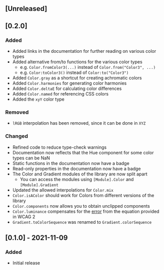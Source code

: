 ## [Unreleased]

## [0.2.0]
### Added
- Added links in the documentation for further reading on various color types
- Added alternative from/to functions for the various color types
    - e.g. `Color.fromColor3(...)` instead of `Color.from("Color3", ...)`
    - e.g. `Color:toColor3()` instead of `Color:to("Color3")`
- Added `Color.gray` as a shortcut for creating achromatic colors
- Added `Color.harmonies` for generating color harmonies
- Added `Color.deltaE` for calculating color differences
- Added `Color.named` for referencing CSS colors
- Added the `xyY` color type

### Removed
- `lRGB` interpolation has been removed, since it can be done in `XYZ`

### Changed
- Refined code to reduce type-check warnings
- Documentation now reflects that the Hue component for some color types can be NaN
- Static functions in the documentation now have a badge
- Read-only properties in the documentation now have a badge
- The Color and Gradient modules of the library are now split apart
    - You can access the modules using `[Module].Color` and `[Module].Gradient`
- Updated the allowed interpolations for `Color.mix`
- `Color.isAColor` should work for Colors from different versions of the library
- `Color.components` now allows you to obtain unclipped components
- `Color.luminance` compensates for the [error](https://www.w3.org/WAI/GL/wiki/index.php?title=Relative_luminance&oldid=11187) from the equation provided in WCAG 2
- `Gradient.toColorSequence` was renamed to `Gradient.colorSequence`

## [0.1.0] - 2021-11-09
### Added
- Initial release